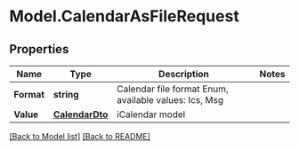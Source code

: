 # Model.CalendarAsFileRequest
## Properties
Name | Type | Description | Notes
------------ | ------------- | ------------- | -------------
**Format** | **string** | Calendar file format Enum, available values: Ics, Msg | 
**Value** | [**CalendarDto**](CalendarDto.md) | iCalendar model              | 



[[Back to Model list]](Models.doc) [[Back to README]](README.md)


